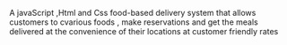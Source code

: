 A javaScript ,Html and Css food-based delivery system that allows customers to cvarious foods ,  make reservations and get the meals delivered  at the convenience of their locations at customer friendly rates



